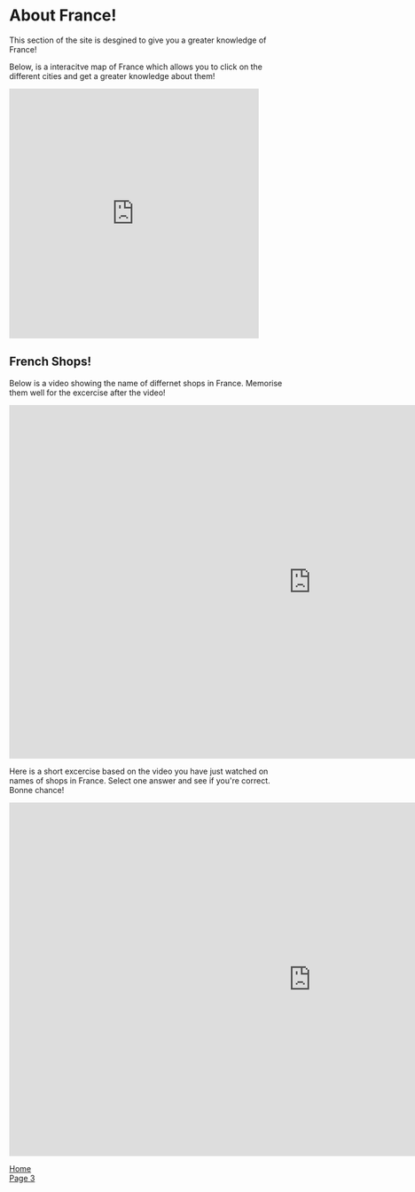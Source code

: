 
<h1> About France! </h1>
  
<p> This section of the site is desgined to give you a greater knowledge of France!</p>
<p> Below, is a interacitve map of France which allows you to click on the different cities and get a greater knowledge about them!</p>



<iframe src="https://nanik5202.h5p.com/content/1290896751854500337/embed" width="450" height="450" frameborder="0" allowfullscreen="allowfullscreen" allow="geolocation *; microphone *; camera *; midi *; encrypted-media *"></iframe><script src="https://nanik5202.h5p.com/js/h5p-resizer.js" charset="UTF-8"></script>

<h2>French Shops! </h2>

<p> Below is a video showing the name of differnet shops in France. Memorise them well for the excercise after the video! </p>

<iframe src="https://nanik5202.h5p.com/content/1290896898916542847/embed" width="1088" height="637" frameborder="0" allowfullscreen="allowfullscreen" allow="geolocation *; microphone *; camera *; midi *; encrypted-media *"></iframe><script src="https://nanik5202.h5p.com/js/h5p-resizer.js" charset="UTF-8"></script>

<p> Here is a short excercise based on the video you have just watched on names of shops in France. Select one answer and see if you're correct. Bonne chance! </p>

<iframe src="https://nanik5202.h5p.com/content/1290896912126003997/embed" width="1088" height="637" frameborder="0" allowfullscreen="allowfullscreen" allow="geolocation *; microphone *; camera *; midi *; encrypted-media *"></iframe><script src="https://nanik5202.h5p.com/js/h5p-resizer.js" charset="UTF-8"></script>



<p> 
  <a href="index.html">Home</a> <br>
  <a href="page3.html">Page 3</a>
</p>
